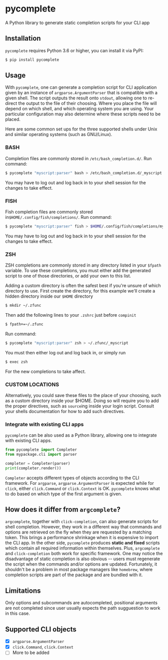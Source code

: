 # pycomplete

A Python library to generate static completion scripts for your CLI app

## Installation

`pycomplete` requires Python 3.6 or higher, you can install it via PyPI:

```bash
$ pip install pycomplete
```

## Usage

With `pycomplete`, one can generate a completion script for CLI application given by an instance of
`argparse.ArgumentParser` that is compatible with a given shell. The script outputs the result
onto `stdout`, allowing one to re-direct the output to the file of their choosing.
Where you place the file will depend on which shell, and which operating system you are using.
Your particular configuration may also determine where these scripts need to be placed.

Here are some common set ups for the three supported shells under Unix and similar operating systems (such as GNU/Linux).

### BASH

Completion files are commonly stored in `/etc/bash_completion.d/`. Run command:

```bash
$ pycomplete "myscript:parser" bash > /etc/bash_completion.d/_myscript
```

You may have to log out and log back in to your shell session for the changes to take effect.

### FISH

Fish completion files are commonly stored in`$HOME/.config/fish/completions/`. Run command:

```bash
$ pycomplete "myscript:parser" fish > $HOME/.config/fish/completions/myscript.fish
```

You may have to log out and log back in to your shell session for the changes to take effect.

### ZSH

ZSH completions are commonly stored in any directory listed in your `$fpath` variable. To use these completions, you
must either add the generated script to one of those directories, or add your own to this list.

Adding a custom directory is often the safest best if you're unsure of which directory to use. First create the directory, for this
example we'll create a hidden directory inside our `$HOME` directory

```bash
$ mkdir ~/.zfunc
```

Then add the following lines to your `.zshrc` just before `compinit`

```bash
$ fpath+=~/.zfunc
```

Run command:

```bash
$ pycomplete "myscript:parser" zsh > ~/.zfunc/_myscript
```

You must then either log out and log back in, or simply run

```bash
$ exec zsh
```

For the new completions to take affect.

### CUSTOM LOCATIONS

Alternatively, you could save these files to the place of your choosing, such as a custom directory inside your \$HOME. Doing so will
require you to add the proper directives, such as `source`ing inside your login script. Consult your shells documentation for how to
add such directives.

### Integrate with existing CLI apps

`pycomplete` can be also used as a Python library, allowing one to integrate with existing CLI apps.

```python
from pycomplete import Completer
from mypackage.cli import parser

completer = Completer(parser)
print(completer.render())
```

`Completer` accepts different types of objects according to the CLI framework. For `argparse`, `argparse.ArgumentParser` is expected while
for `click`, either `click.Command` or `click.Context` is OK. `pycomplete` knows what to do based on which type of the first argument is given.

## How does it differ from `argcomplete`?

`argcomplete`, together with `click-completion`, can also generate scripts for shell completion. However, they work in a different way
that commands and options are retrieved on the fly when they are requested by a matching token. This brings a performance shrinkage
when it is expensive to import the CLI app. In the other side, `pycomplete` produces **static and fixed** scripts which contain all required information
within themselves. Plus, `argcomplete` and `click-completion` both work for specific framework. One may notice the disadvantage of static completion
is also obvious -- users must regenerate the script when the commands and/or options are updated. Fortunately, it shouldn't be a problem
in most package managers like `homebrew`, where completion scripts are part of the package and are bundled with it.

## Limitations

Only options and subcommands are autocompleted, positional arguments are not completed since user usually expects the path sugguestion to work
in this case.

## Supported CLI objects

- [x] `argparse.ArgumentParser`
- [x] `click.Command`, `click.Context`
- [ ] More to be added
